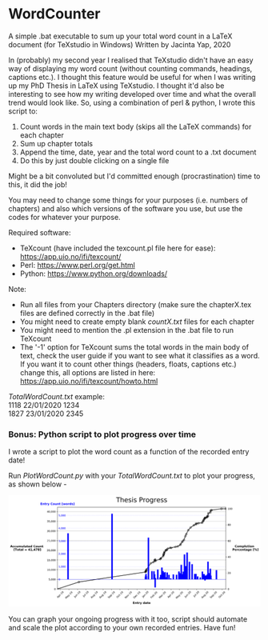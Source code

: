 # WordCounter
A simple .bat executable to sum up your total word count in a LaTeX document (for TeXstudio in Windows)
Written by Jacinta Yap, 2020

In (probably) my second year I realised that TeXstudio didn't have an easy way of displaying my word count (without counting commands, headings, captions etc.). I thought this feature would be useful for when I was writing up my PhD Thesis in LaTeX using TeXstudio. I thought it'd also be interesting to see how my writing developed over time and what the overall trend would look like. So, using a combination of perl & python, I wrote this script to:

1. Count words in the main text body (skips all the LaTeX commands) for each chapter
2. Sum up chapter totals 
3. Append the time, date, year and the total word count to a .txt document
4. Do this by just double clicking on a single file

Might be a bit convoluted but I'd committed enough (procrastination) time to this, it did the job!

You may need to change some things for your purposes (i.e. numbers of chapters) and also which versions of the software you use, but use the codes for whatever your purpose.

Required software:
- TeXcount (have included the texcount.pl file here for ease):
https://app.uio.no/ifi/texcount/
- Perl: https://www.perl.org/get.html
- Python: https://www.python.org/downloads/

Note:
- Run all files from your Chapters directory (make sure the chapterX.tex files are defined correctly in the .bat file)
- You might need to create empty blank *countX.txt* files for each chapter
- You might need to mention the .pl extension in the .bat file to run TeXcount
- The '-1' option for TeXcount sums the total words in the main body of text, check the user guide if you want to see what it classifies as a word. If you want it to count other things (headers, floats, captions etc.) change this, all options are listed in here: https://app.uio.no/ifi/texcount/howto.html

*TotalWordCount.txt* example:\
1118 22/01/2020 1234\
1827 23/01/2020 2345

### Bonus: Python script to plot progress over time

I wrote a script to plot the word count as a function of the recorded entry date!

Run *PlotWordCount.py* with your *TotalWordCount.txt* to plot your progress, as shown below -

![WordCountPlot](https://github.com/jacyap/WordCounter/blob/master/TotalWordCount_JYAP.png)

You can graph your ongoing progress with it too, script should automate and scale the plot according to your own recorded entries. Have fun!

